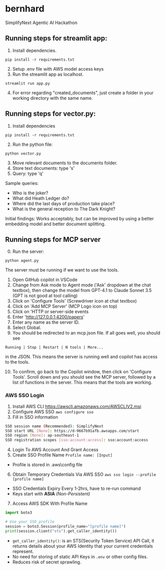 # bernhard
SimplifyNext Agentic AI Hackathon

## Running steps for streamlit app:
1. Install dependencies.
```
pip install -r requirements.txt
```
2. Setup .env file with AWS model access keys
3. Run the streamlit app as localhost.
```
streamlit run app.py
```
4. For error regarding "created_documents", just create a folder in your working directory with the same name.
   
## Running steps for vector.py:
1. Install dependencies
```
pip install -r requirements.txt
```
2. Run the python file:
```
python vector.py
```
3. Move relevant documents to the documents folder.
4. Store text documents: type 's'
5. Query: type 'q'

Sample queries:
- Who is the joker?
- What did Heath Ledger do?
- Where did the last days of production take place?
- What is the general reception to The Dark Knight?

Initial findings: Works acceptably, but can be improved by using a better embedding model and better document splitting.

## Running steps for MCP server
0. Run the server:
```
python agent.py
```
The server must be running if we want to use the tools.

1. Open GitHub copilot in VSCode
2. Change from Ask mode to Agent mode ('Ask' dropdown at the chat textbox), then change the model from GPT-4.1 to Claude Sonnet 3.5 (GPT is not good at tool calling)
3. Click on 'Configure Tools' (Screwdriver icon at chat textbox)
4. Click on 'Add MCP Server'  (MCP Logo icon on top)
5. Click on 'HTTP or server-side events
6. Enter 'http://127.0.0.1:4200/papers'
7. Enter any name as the server ID.
8. Select Global.
9. You should be redirected to an mcp.json file. If all goes well, you should see 
```
Running | Stop | Restart | N tools | More...
```
in the JSON. This means the server is running well and copilot has access to the tools.

10.   To confirm, go back to the Copilot window, then click on 'Configure Tools'. Scroll down and you should see the MCP server, followed by a list of functions in the server. This means that the tools are working.

### AWS SSO Login
1. Install AWS CLI https://awscli.amazonaws.com/AWSCLIV2.msi
2. Configure AWS SSO
`aws configure sso`
3. Fill in SSO information
```bash
SSO session name (Recommended): SimplifyNext
SSO start URL [None]: https://d-9667b91afb.awsapps.com/start
SSO region [None]: ap-southeast-1 
SSO registration scopes [sso:account:access]: sso:account:access
```
4. Login To AWS Account And Grant Access
5. Create SSO Profile Name
`Profile name: [Input]`
- Profile is stored in \.aws\config file
6. Obtain Temporary Credentials Via AWS SSO
`aws sso login --profile [profile name]`
- SSO Credentials Expiry Every 1-2hrs, have to re-run command
- Keys start with **ASIA** *(Non-Persistent)*
7. Access AWS SDK With Profile Name
```python
import boto3

# Use your SSO profile
session = boto3.Session(profile_name="[profile name]")
print(session.client("sts").get_caller_identity())
```
- `get_caller_identity()`: is an STS(Security Token Service) API Call, it returns details about your AWS Identity that your current credentials represent.
- No need for storing of static API Keys in `.env` or other config files.
- Reduces risk of secret sprawling.
